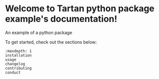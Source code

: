 # Welcome to Tartan python package example's documentation!

An example of a python package

To get started, check out the sections below:

```{toctree}
:maxdepth: 1
installation
usage
changelog
contributing
conduct
```